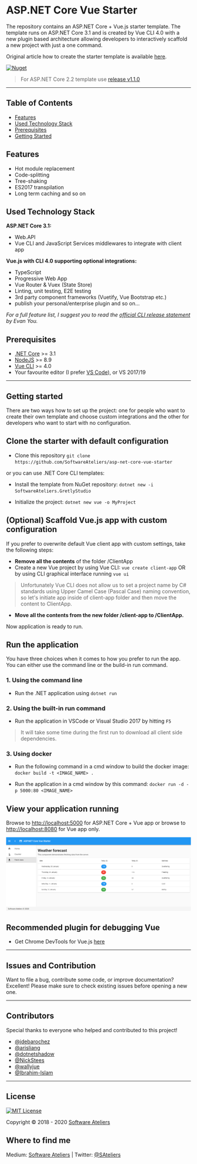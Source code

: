 ﻿# ASP.NET Core Vue Starter

The repository contains an ASP.&#8203;NET Core + Vue.js starter template. The template runs on ASP.NET Core 3.1 and is created by Vue CLI 4.0 with a new plugin based architecture allowing developers to interactively scaffold a new project with just a one command.

Original article how to create the starter template is available [here](https://medium.com/software-ateliers/asp-net-core-vue-template-with-custom-configuration-using-cli-3-0-8288e18ae80b).

[![Nuget](https://img.shields.io/nuget/v/SoftwareAteliers.GretlyStudio.svg?style=flat&color=2196f3)](https://www.nuget.org/packages/SoftwareAteliers.GretlyStudio/)

> For ASP.NET Core 2.2 template use [release v1.1.0](https://github.com/SoftwareAteliers/asp-net-core-vue-starter/releases/tag/1.1.0)

---

## Table of Contents

- [Features](#features)
- [Used Technology Stack](#used-technology-stack)
- [Prerequisites](#prerequisites)
- [Getting Started](#getting-started)

## Features

- Hot module replacement
- Code-splitting
- Tree-shaking
- ES2017 transpilation
- Long term caching and so on

## Used Technology Stack

**ASP.NET Core 3.1:**

- Web.API
- Vue CLI and JavaScript Services middlewares to integrate with client app

**Vue.js with CLI 4.0 supporting optional integrations:**

- TypeScript
- Progressive Web App
- Vue Router & Vuex (State Store)
- Linting, unit testing, E2E testing
- 3rd party component frameworks (Vuetify, Vue Bootstrap etc.)
- publish your personal/enterprise plugin and so on...

_For a full feature list, I suggest you to read the [official CLI release statement](https://medium.com/the-vue-point/vue-cli-3-0-is-here-c42bebe28fbb) by Evan You._

## Prerequisites

- [.NET Core](https://www.microsoft.com/net/download/windows) >= 3.1
- [NodeJS](https://nodejs.org/) >= 8.9
- [Vue CLI](https://cli.vuejs.org/) >= 4.0
- Your favourite editor (I prefer [VS Code](https://code.visualstudio.com/)), or VS 2017/19

---

## Getting started

There are two ways how to set up the project: one for people who want to create their own template and choose custom integrations and the other for developers who want to start with no configuration.

## Clone the starter with default configuration

- Clone this repository `git clone https://github.com/SoftwareAteliers/asp-net-core-vue-starter`

or you can use .NET Core CLI templates:

- Install the template from NuGet repository: `dotnet new -i SoftwareAteliers.GretlyStudio`

- Initialize the project: `dotnet new vue -o MyProject`

## (Optional) Scaffold Vue.js app with custom configuration

If you prefer to overwrite default Vue client app with custom settings, take the following steps:

- **Remove all the contents** of the folder /ClientApp
- Create a new Vue project by using Vue CLI: `vue create client-app` OR by using CLI graphical interface running `vue ui`

> Unfortunately Vue CLI does not allow us to set a project name by C# standards using Upper Camel Case (Pascal Case) naming convention, so let's initiate app inside of client-app folder and then move the content to ClientApp.

- **Move all the contents from the new folder /client-app to /ClientApp.**

Now application is ready to run.

## Run the application

You have three choices when it comes to how you prefer to run the app. You can either use the command line or the build-in run command.

### 1. Using the command line

- Run the .NET application using `dotnet run`

### 2. Using the built-in run command

- Run the application in VSCode or Visual Studio 2017 by hitting `F5`

> It will take some time during the first run to download all client side dependencies.

### 3. Using docker

- Run the following command in a cmd window to build the docker image:
  `docker build -t <IMAGE_NAME> .`

- Run the application in a cmd window by this command:
  `docker run -d -p 5000:80 <IMAGE_NAME>`

## View your application running

Browse to [http://localhost:5000](http://localhost:5000) for ASP.&#8203;NET Core + Vue app or browse to [http://localhost:8080](http://localhost:8080) for Vue app only.

![Application screenshot](./screenshot.png)

## Recommended plugin for debugging Vue

- Get Chrome DevTools for Vue.js [here](https://chrome.google.com/webstore/detail/vuejs-devtools/nhdogjmejiglipccpnnnanhbledajbpd)

---

## Issues and Contribution

Want to file a bug, contribute some code, or improve documentation? Excellent! Please make sure to check existing issues before opening a new one.

---

## Contributors

Special thanks to everyone who helped and contributed to this project!

- [@jdebarochez](https://github.com/jdebarochez)
- [@arisliang](https://github.com/arisliang)
- [@dotnetshadow](https://github.com/dotnetshadow)
- [@NickStees](https://github.com/NickStees)
- [@wallyjue](https://github.com/wallyjue)
- [@Ibrahim-Islam](https://github.com/Ibrahim-Islam)

---

## License

[![MIT License](https://img.shields.io/badge/license-MIT-blue.svg?style=flat)](https://mit-license.org/)

Copyright &copy; 2018 - 2020 [Software Ateliers](https://github.com/SoftwareAteliers)

## Where to find me

Medium: [Software Ateliers](https://medium.com/software-ateliers) | Twitter: [@SAteliers](https://twitter.com/SAteliers)
